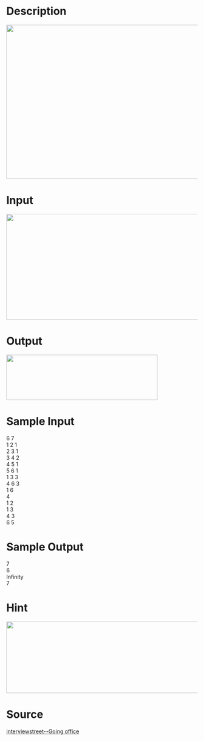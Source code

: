 
# Description

<div class="content"><p><img height="405" alt="" width="663" src="/source/bzoj/2725/img/aHR0cHM6Ly9seWRzeS5jb20vSnVkZ2VPbmxpbmUvdXBsb2FkLzIwMTIwNC9UM2Rlcyg1KS5naWY=.gif"/></p></div>

# Input

<div class="content"><p><img height="278" alt="" width="661" src="/source/bzoj/2725/img/aHR0cHM6Ly9seWRzeS5jb20vSnVkZ2VPbmxpbmUvdXBsb2FkLzIwMTIwNC9UM2lucHV0KDUpLmdpZg==.gif"/></p></div>

# Output

<div class="content"><p><img height="119" alt="" width="398" src="/source/bzoj/2725/img/aHR0cHM6Ly9seWRzeS5jb20vSnVkZ2VPbmxpbmUvdXBsb2FkLzIwMTIwNC9UM291dHB1dCg1KS5naWY=.gif"/></p></div>

# Sample Input

<div class="content"><span class="sampledata">6 7 <br/>
1 2 1 <br/>
2 3 1 <br/>
3 4 2 <br/>
4 5 1 <br/>
5 6 1 <br/>
1 3 3 <br/>
4 6 3 <br/>
1 6 <br/>
4 <br/>
1 2 <br/>
1 3 <br/>
4 3 <br/>
6 5 </span></div>

# Sample Output

<div class="content"><span class="sampledata">7<br/>
6<br/>
Infinity<br/>
7</span></div>

# Hint

<div class="content"><p></p><p><img height="188" alt="" width="661" src="/source/bzoj/2725/img/aHR0cHM6Ly9seWRzeS5jb20vSnVkZ2VPbmxpbmUvdXBsb2FkLzIwMTIwNC9UM2hpbnQoNSkuZ2lm.gif"/></p><p></p></div>

# Source

<div class="content"><p><a href="problemset.php?search=interviewstreet--Going office ">interviewstreet--Going office </a></p></div>

